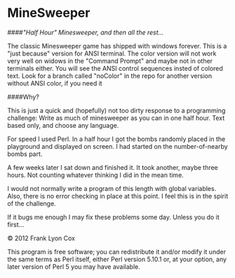 MineSweeper
===========
                                                                           
####_"Half Hour" Minesweeper, and then all the rest..._
                                                                           
The classic Minesweeper game has shipped with windows forever. This is a 
"just because" version for ANSI terminal. The color version will not work very well
on widows in the "Command Prompt" and maybe not in other terminals either. You will see 
the ANSI control sequences insted of colored text. Look for a branch called "noColor" in the 
repo for another version without ANSI color, if you need it
                                                                           
####Why?
                                                                           
This is just a quick and (hopefully) not too dirty response to a 
programming challenge: Write as much of minesweeper as you can in one
half hour. Text based only, and choose any language.
                                                                          
For speed I used Perl. In a half hour I got the bombs randomly 
placed in the playground and displayed on screen. I had started on the
number-of-nearby bombs part.
                                                                          
A few weeks later I sat down and finished it. It took another, maybe three 
hours. Not counting whatever thinking I did in the mean time.

I would not normally write a program of this length with global variables.
Also, there is no error checking in place at this point. I feel this is
in the spirit of the challenge. 
                                                                          
If it bugs me enough I may fix these problems some day. Unless you
do it first...
                                                                       
&copy; 2012 Frank Lyon Cox

This program is free software; you can redistribute it and/or modify it
under the same terms as Perl itself, either Perl version 5.10.1 or, at 
your option, any later version of Perl 5 you may have available.









